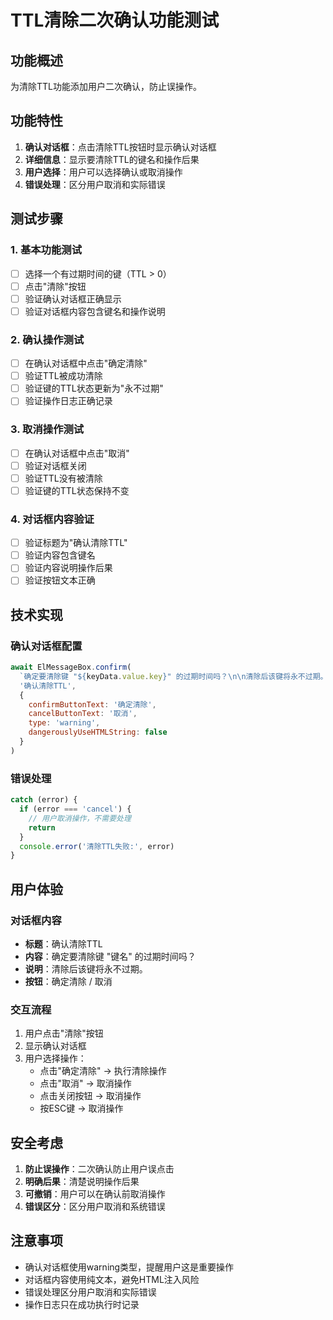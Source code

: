 # TTL清除二次确认功能测试

## 功能概述
为清除TTL功能添加用户二次确认，防止误操作。

## 功能特性
1. **确认对话框**：点击清除TTL按钮时显示确认对话框
2. **详细信息**：显示要清除TTL的键名和操作后果
3. **用户选择**：用户可以选择确认或取消操作
4. **错误处理**：区分用户取消和实际错误

## 测试步骤

### 1. 基本功能测试
- [ ] 选择一个有过期时间的键（TTL > 0）
- [ ] 点击"清除"按钮
- [ ] 验证确认对话框正确显示
- [ ] 验证对话框内容包含键名和操作说明

### 2. 确认操作测试
- [ ] 在确认对话框中点击"确定清除"
- [ ] 验证TTL被成功清除
- [ ] 验证键的TTL状态更新为"永不过期"
- [ ] 验证操作日志正确记录

### 3. 取消操作测试
- [ ] 在确认对话框中点击"取消"
- [ ] 验证对话框关闭
- [ ] 验证TTL没有被清除
- [ ] 验证键的TTL状态保持不变

### 4. 对话框内容验证
- [ ] 验证标题为"确认清除TTL"
- [ ] 验证内容包含键名
- [ ] 验证内容说明操作后果
- [ ] 验证按钮文本正确

## 技术实现

### 确认对话框配置
```javascript
await ElMessageBox.confirm(
  `确定要清除键 "${keyData.value.key}" 的过期时间吗？\n\n清除后该键将永不过期。`,
  '确认清除TTL',
  {
    confirmButtonText: '确定清除',
    cancelButtonText: '取消',
    type: 'warning',
    dangerouslyUseHTMLString: false
  }
)
```

### 错误处理
```javascript
catch (error) {
  if (error === 'cancel') {
    // 用户取消操作，不需要处理
    return
  }
  console.error('清除TTL失败:', error)
}
```

## 用户体验

### 对话框内容
- **标题**：确认清除TTL
- **内容**：确定要清除键 "键名" 的过期时间吗？
- **说明**：清除后该键将永不过期。
- **按钮**：确定清除 / 取消

### 交互流程
1. 用户点击"清除"按钮
2. 显示确认对话框
3. 用户选择操作：
   - 点击"确定清除" → 执行清除操作
   - 点击"取消" → 取消操作
   - 点击关闭按钮 → 取消操作
   - 按ESC键 → 取消操作

## 安全考虑

1. **防止误操作**：二次确认防止用户误点击
2. **明确后果**：清楚说明操作后果
3. **可撤销**：用户可以在确认前取消操作
4. **错误区分**：区分用户取消和系统错误

## 注意事项

- 确认对话框使用warning类型，提醒用户这是重要操作
- 对话框内容使用纯文本，避免HTML注入风险
- 错误处理区分用户取消和实际错误
- 操作日志只在成功执行时记录 